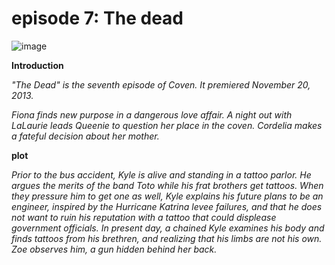 # episode 7: The dead 

![image](https://github.com/user-attachments/assets/30b3f87d-2e71-44a8-be7e-cb05979d4850)



**Introduction**


*"The Dead" is the seventh episode of Coven. It premiered November 20, 2013.*

*Fiona finds new purpose in a dangerous love affair. A night out with LaLaurie leads Queenie to question her place in the coven. Cordelia makes a fateful decision about her mother.*




**plot**

*Prior to the bus accident, Kyle is alive and standing in a tattoo parlor. He argues the merits of the band Toto while his frat brothers get tattoos. When they pressure him to get one as well, Kyle explains his future plans to be an engineer, inspired by the Hurricane Katrina levee failures, and that he does not want to ruin his reputation with a tattoo that could displease government officials. In present day, a chained Kyle examines his body and finds tattoos from his brethren, and realizing that his limbs are not his own. Zoe observes him, a gun hidden behind her back.*



